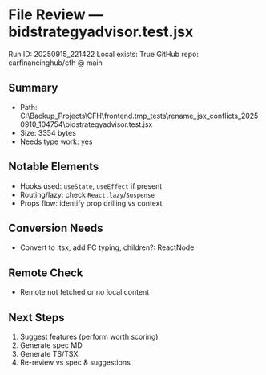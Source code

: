 # File Review — bidstrategyadvisor.test.jsx
Run ID: 20250915_221422
Local exists: True
GitHub repo: carfinancinghub/cfh @ main

## Summary
- Path: C:\Backup_Projects\CFH\frontend\.tmp_tests\rename_jsx_conflicts_20250910_104754\bidstrategyadvisor.test.jsx
- Size: 3354 bytes
- Needs type work: yes

## Notable Elements
- Hooks used: `useState`, `useEffect` if present
- Routing/lazy: check `React.lazy`/`Suspense`
- Props flow: identify prop drilling vs context

## Conversion Needs
- Convert to .tsx, add FC<Props> typing, children?: ReactNode

## Remote Check
- Remote not fetched or no local content

## Next Steps
1) Suggest features (perform worth scoring)
2) Generate spec MD
3) Generate TS/TSX
4) Re-review vs spec & suggestions
